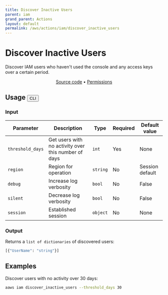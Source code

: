 ```yaml
---
title: Discover Inactive Users
parent: iam
grand_parent: Actions
layout: default
permalink: /aws/actions/iam/discover_inactive_users
---
```


# Discover Inactive Users

Discover IAM users who haven't used the console and any access keys over a certain period.<br/>

<p align="center">
   <a href="https://github.com/avtomat-hub/avtomat-aws/tree/main/avtomat_aws/services/iam/discover_inactive_users.py">Source code</a> •
   <a href="/aws/permissions/iam/discover_inactive_users">Permissions</a>
</p>

## Usage <button id="toggleButton" class="btn fs-3" onclick="toggleTables()">CLI</button>

### Input

| Parameter        | Description                                         | Type     | Required | Default value   |
|------------------|-----------------------------------------------------|----------|----------|-----------------|
| `threshold_days` | Get users with no activity over this number of days | `int`    | Yes      | None            |
| `region`         | Region for operation                                | `string` | No       | Session default |
| `debug`          | Increase log verbosity                              | `bool`   | No       | False           |
| `silent`         | Decrease log verbosity                              | `bool`   | No       | False           |
| `session`        | Established session                                 | `object` | No       | None            |

### Output

Returns a `list of dictionaries` of discovered users:

```python
[{"UserName": "string"}]
```

<div markdown="1" id="cli" style="display: block;">

## Examples

Discover users with no activity over 30 days:

```bash
aaws iam discover_inactive_users --threshold_days 30
```

</div>

<div markdown="1" id="prog" style="display: none;">

## Examples

Discover users with no activity over 30 days:

```python
from avtomat_aws import iam

response = iam.discover_inactive_users(threshold_days=30)
```

</div>

<script>
  function toggleTables() {
    var cli = document.getElementById("cli");
    var prog = document.getElementById("prog");
    var toggleButton = document.getElementById("toggleButton");
    if (cli.style.display === "none") {
      cli.style.display = "block";
      prog.style.display = "none";
      toggleButton.innerHTML = "CLI";
    } else {
      cli.style.display = "none";
      prog.style.display = "block";
      toggleButton.innerHTML = "Programmatic";
    } 
  }
</script>